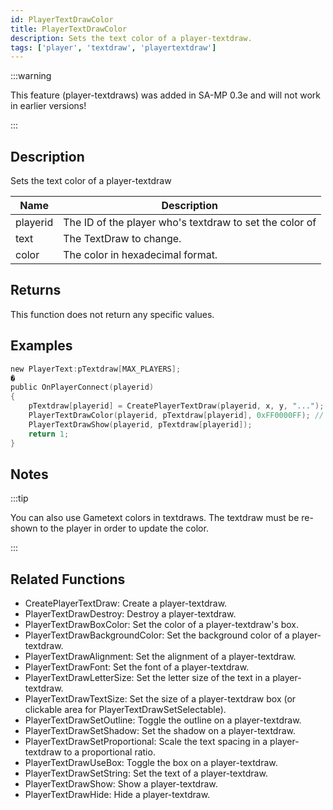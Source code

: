 ```yaml
---
id: PlayerTextDrawColor
title: PlayerTextDrawColor
description: Sets the text color of a player-textdraw.
tags: ['player', 'textdraw', 'playertextdraw']
---
```


<TagLinks />

:::warning

This feature (player-textdraws) was added in SA-MP 0.3e and will not work in earlier versions!

:::

## Description

Sets the text color of a player-textdraw


| Name | Description |
|------|-------------|
|playerid | The ID of the player who's textdraw to set the color of|
|text | The TextDraw to change.|
|color | The color in hexadecimal format.|


## Returns

This function does not return any specific values.


## Examples


```c
new PlayerText:pTextdraw[MAX_PLAYERS];
�
public OnPlayerConnect(playerid)
{
    pTextdraw[playerid] = CreatePlayerTextDraw(playerid, x, y, "...");
    PlayerTextDrawColor(playerid, pTextdraw[playerid], 0xFF0000FF); // Red text
    PlayerTextDrawShow(playerid, pTextdraw[playerid]);
    return 1;
}
```


## Notes

:::tip


 You can also use Gametext colors in textdraws.
 The textdraw must be re-shown to the player in order to update the color.



:::


## Related Functions


-  CreatePlayerTextDraw: Create a player-textdraw.
-  PlayerTextDrawDestroy: Destroy a player-textdraw.
-  PlayerTextDrawBoxColor: Set the color of a player-textdraw's box.
-  PlayerTextDrawBackgroundColor: Set the background color of a player-textdraw.
-  PlayerTextDrawAlignment: Set the alignment of a player-textdraw.
-  PlayerTextDrawFont: Set the font of a player-textdraw.
-  PlayerTextDrawLetterSize: Set the letter size of the text in a player-textdraw.
-  PlayerTextDrawTextSize: Set the size of a player-textdraw box (or clickable area for PlayerTextDrawSetSelectable).
-  PlayerTextDrawSetOutline: Toggle the outline on a player-textdraw.
-  PlayerTextDrawSetShadow: Set the shadow on a player-textdraw.
-  PlayerTextDrawSetProportional: Scale the text spacing in a player-textdraw to a proportional ratio.
-  PlayerTextDrawUseBox: Toggle the box on a player-textdraw.
-  PlayerTextDrawSetString: Set the text of a player-textdraw.
-  PlayerTextDrawShow: Show a player-textdraw.
-  PlayerTextDrawHide: Hide a player-textdraw.